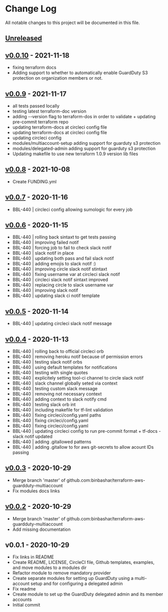 # Change Log

All notable changes to this project will be documented in this file.

<a name="unreleased"></a>
## [Unreleased]



<a name="v0.0.10"></a>
## [v0.0.10] - 2021-11-18

- fixing terraform docs
- Adding support to whether to automatically enable GuardDuty S3 protection on organization members or not.


<a name="v0.0.9"></a>
## [v0.0.9] - 2021-11-17

- all tests passed locally
- testing latest terraform-doc version
- adding --version flag to terraform-dos in order to validate + updating pre-commit terraform repo
- updating terraform-docs at circleci config file
- updating terraform-docs at circleci config file
- updating circleci config
- modules/multiaccount-setup adding support for guarduty s3 protection
- modules/delegated-admin adding support for guarduty s3 protection
- Updating makefile to use new terraform 1.0.9 version lib files


<a name="v0.0.8"></a>
## [v0.0.8] - 2021-10-08

- Create FUNDING.yml


<a name="v0.0.7"></a>
## [v0.0.7] - 2020-11-16

- BBL-440 | circleci config allowing sumologic for every job


<a name="v0.0.6"></a>
## [v0.0.6] - 2020-11-15

- BBL-440 | rolling back sintaxt to get tests passing
- BBL-440 | improving failed notif
- BBL-440 | forcing job to fail to check slack notif
- BBL-440 | slack notif in place
- BBL-440 | updating both pass and fail slack notif
- BBL-440 | adding emojis to slack notif :)
- BBL-440 | improving circle slack notif stintaxt
- BBL-440 | fixing username var at circleci slack notif
- BBL-440 | circleci slack notif sintaxt improved
- BBL-440 | replacing circle to slack username var
- BBL-440 | improving slack notif
- BBL-440 | updating slack ci notif template


<a name="v0.0.5"></a>
## [v0.0.5] - 2020-11-14

- BBL-440 | updating circleci slack notif message


<a name="v0.0.4"></a>
## [v0.0.4] - 2020-11-13

- BBL-440 | rolling back to official circleci orb
- BBL-440 | removing heroku notif because of permission errors
- BBL-440 | testing slack notif orbs
- BBL-440 | using default templates for notifications
- BBL-440 | testing with single quotes
- BBL-440 | explicitely setting tool-ci channel to circle slack notif
- BBL-440 | slack channel globally seted via context
- BBL-440 | testing custom slack message
- BBL-440 | removing not necessary context
- BBL-440 | adding context to slack notify cmd
- BBL-440 | testing slack orb int
- BBL-440 | including makefile for tf-lint validation
- BBL-440 | fixing circleci/config.yaml paths
- BBL-440 | fixing circleci/config.yaml
- BBL-440 | fixing circleci/config.yaml
- BBL-440 | updating circleci config to run pre-commit format + tf-docs - slack notif updated
- BBL-440 | adding .gitallowed patterns
- BBL-440 | adding .gitallow to for aws git-secrets to allow acount IDs passing


<a name="v0.0.3"></a>
## [v0.0.3] - 2020-10-29

- Merge branch 'master' of github.com:binbashar/terraform-aws-guardduty-multiaccount
- Fix modules docs links


<a name="v0.0.2"></a>
## [v0.0.2] - 2020-10-29

- Merge branch 'master' of github.com:binbashar/terraform-aws-guardduty-multiaccount
- Add missing documentation


<a name="v0.0.1"></a>
## v0.0.1 - 2020-10-29

- Fix links in README
- Create README, LICENSE, CircleCI file, Github templates, examples, and move modules to a modules dir
- Refactor module to remove mandatory provider
- Create separate modules for setting up GuardDuty using a multi-account setup and for configuring a delegated admin
- Fix readme
- Create module to set up the GuardDuty delegated admin and its member accounts
- Initial commit


[Unreleased]: https://github.com/binbashar/terraform-aws-guardduty-multiaccount/compare/v0.0.10...HEAD
[v0.0.10]: https://github.com/binbashar/terraform-aws-guardduty-multiaccount/compare/v0.0.9...v0.0.10
[v0.0.9]: https://github.com/binbashar/terraform-aws-guardduty-multiaccount/compare/v0.0.8...v0.0.9
[v0.0.8]: https://github.com/binbashar/terraform-aws-guardduty-multiaccount/compare/v0.0.7...v0.0.8
[v0.0.7]: https://github.com/binbashar/terraform-aws-guardduty-multiaccount/compare/v0.0.6...v0.0.7
[v0.0.6]: https://github.com/binbashar/terraform-aws-guardduty-multiaccount/compare/v0.0.5...v0.0.6
[v0.0.5]: https://github.com/binbashar/terraform-aws-guardduty-multiaccount/compare/v0.0.4...v0.0.5
[v0.0.4]: https://github.com/binbashar/terraform-aws-guardduty-multiaccount/compare/v0.0.3...v0.0.4
[v0.0.3]: https://github.com/binbashar/terraform-aws-guardduty-multiaccount/compare/v0.0.2...v0.0.3
[v0.0.2]: https://github.com/binbashar/terraform-aws-guardduty-multiaccount/compare/v0.0.1...v0.0.2

